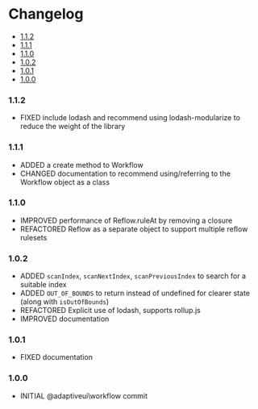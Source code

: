 <!-- START doctoc generated TOC please keep comment here to allow auto update -->
<!-- DON'T EDIT THIS SECTION, INSTEAD RE-RUN doctoc TO UPDATE -->
# Changelog

- [1.1.2](#112)
- [1.1.1](#111)
- [1.1.0](#110)
- [1.0.2](#102)
- [1.0.1](#101)
- [1.0.0](#100)

<!-- END doctoc generated TOC please keep comment here to allow auto update -->

### 1.1.2

* FIXED include lodash and recommend using lodash-modularize to reduce the weight of the library

### 1.1.1

* ADDED a create method to Workflow
* CHANGED documentation to recommend using/referring to the Workflow object as a class

### 1.1.0

* IMPROVED performance of Reflow.ruleAt by removing a closure
* REFACTORED Reflow as a separate object to support multiple reflow rulesets

### 1.0.2

* ADDED `scanIndex`, `scanNextIndex`, `scanPreviousIndex` to search for a suitable index
* ADDED `OUT_OF_BOUNDS` to return instead of undefined for clearer state (along with `isOutOfBounds`)
* REFACTORED Explicit use of lodash, supports rollup.js
* IMPROVED documentation

### 1.0.1

* FIXED documentation

### 1.0.0

* INITIAL @adaptiveui\workflow commit
